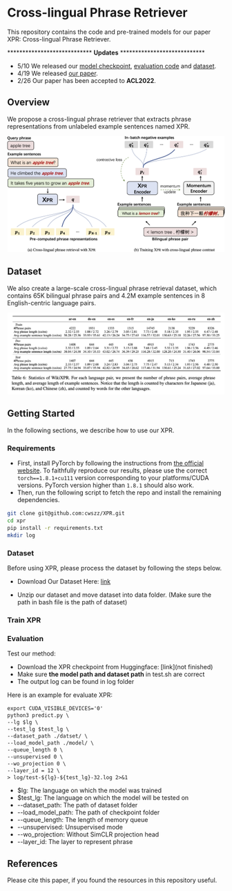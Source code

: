 # Cross-lingual Phrase Retriever
This repository contains the code and pre-trained models for our paper XPR: Cross-lingual Phrase Retriever.

**************************** **Updates** ****************************

- 5/10 We released our [model checkpoint](./model), [evaluation code](./predict.py) and [dataset](https://drive.google.com/file/d/1UEHqQhVj1V4mwKqs5iNdOxvRKurLUfoF/view?usp=sharing).
- 4/19 We released [our paper](https://arxiv.org/abs/2204.08887). 
- 2/26 Our paper has been accepted to **ACL2022**.

## Overview

We propose a cross-lingual phrase retriever that extracts phrase representations from unlabeled example sentences named XPR.

![](figure/overview_xpr.png)

## Dataset

We also create a large-scale cross-lingual phrase retrieval dataset, which contains 65K bilingual phrase pairs and 4.2M example sentences in 8 English-centric language pairs.

![](figure/dataset.png)
## Getting Started
In the following sections, we describe how to use our XPR.
### Requirements
- First, install PyTorch by following the instructions from [the official website](https://pytorch.org). To faithfully reproduce our results, please use the correct `torch==1.8.1+cu111` version corresponding to your platforms/CUDA versions. PyTorch version higher than `1.8.1` should also work. 
- Then, run the following script to fetch the repo and install the remaining dependencies.
```bash
git clone git@github.com:cwszz/XPR.git
cd xpr
pip install -r requirements.txt
mkdir log
```
### Dataset

Before using XPR, please process the dataset by following the steps below.

- Download Our Dataset Here: [link](https://drive.google.com/file/d/1UEHqQhVj1V4mwKqs5iNdOxvRKurLUfoF/view?usp=sharing)

- Unzip our dataset and move dataset into data folder. (Make sure the path in bash file is the path of dataset)
### Train XPR
<!-- Download XLMR checkpoint from Huggingface page: [link](https://huggingface.co/xlm-roberta-base). -->

### Evaluation


Test our method:
- Download the XPR checkpoint from Huggingface:
[link](not finished)
- Make sure **the model path and dataset path** in test.sh are correct
- The output log can be found in log folder 

Here is an example for evaluate XPR:
```
export CUDA_VISIBLE_DEVICES='0'
python3 predict.py \
--lg $lg \
--test_lg $test_lg \
--dataset_path ./datset/ \
--load_model_path ./model/ \
--queue_length 0 \
--unsupervised 0 \
--wo_projection 0 \
--layer_id = 12 \
> log/test-${lg}-${test_lg}-32.log 2>&1
```

- $lg: The language on which the model was trained
- $test_lg: The language on which the model will be tested on
- --dataset_path: The path of dataset folder
- --load_model_path: The path of checkpoint folder
- --queue_length: The length of memory queue
- --unsupervised: Unsupervised mode
- --wo_projection: Without SimCLR projection head
- --layer_id: The layer to represent phrase


## References
Please cite this paper, if you found the resources in this repository useful.
<!-- Train our method:

```
CUDA_VISIBLE_DEVICES=0,1 python3 -m torch.distributed.launch  --nproc_per_node=2 \
--master_port 29501 trainMoCo.py --output_log_dir log_output --seed 42 \
--T_para 0.06 --simclr 0 --quene_length 0  --all_sentence_num 32 --train_sample_num 4 \
--dev_sample_num 32 --dev_only_q_encoder 1 --lg 'fr'
``` -->


<!-- ```
CUDA_VISIBLE_DEVICES=0 python3 -m torch.distributed.launch --nproc_per_node=1 --master_port 29501 predict.py  --lg 'fr' --sn '32' --test_lg 'fr' \
--output_log_dir 'test_result' --simclr 0 --quene_length 0 --T_para 0.06 --seed 42 --test_dev 0 --unsupervised 0 --wolinear 0
``` -->



<!-- ## Results:

### Unsupervised Setting

|Model|ar-en|de-en|en-es|en-fr|en-ja|en-ko|en-ru|en-zh|avg|
|:--:|:--:|:--:|:--:|:--:|:--:|:--:|:--:|:--:|:--:|
|CLWE|2.74|0.78|0.00|1.02|0.34|0.28|1.32|0.12|0.83|
|CLSE|9.70|19.10|29.21|20.89|4.83|11.50|16.98|8.76|15.12|
|XPR|**14.71**|**28.96**|**42.25**|**39.38**|**7.34**|**15.22**|**24.24**|**11.26**|**22.92**|


### Supervised Setting

|Model|ar-en|de-en|en-es|en-fr|en-ja|en-ko|en-ru|en-zh|avg|
|:--:|:--:|:--:|:--:|:--:|:--:|:--:|:--:|:--:|:--:|
|CLWE|56.14|33.62|63.71|51.26|31.62|50.14|38.67|30.02|44.40|
|CLSE|20.58|18.79|36.06|26.60|16.73|24.58|21.32|17.69|22.79|
|XPR|**88.63**|**81.44**|**84.53**|**80.18**|**87.32**|**80.83**|**91.00**|**77.62**|**83.94**|

### Zero-shot  (ZH) Setting

|Model|ar-en|de-en|en-es|en-fr|en-ja|en-ko|en-ru|en-zh|avg|
|:--:|:--:|:--:|:--:|:--:|:--:|:--:|:--:|:--:|:--:|
|CLWE|0.04|0.32|0.22|0.23|0.00|2.24|0.09|30.02|4.15|
|CLSE|6.18|10.25|16.07|10.39|6.73|9.75|8.35|17.69|10.68|
|XPR|**74.12**|**73.60**|**82.54**|**77.36**|**73.04**|**78.52**|**79.10**|**77.62**|**76.99**|

### Multi-lingual supervised Setting

|Model|ar-en|de-en|en-es|en-fr|en-ja|en-ko|en-ru|en-zh|avg|
|:--:|:--:|:--:|:--:|:--:|:--:|:--:|:--:|:--:|:--:|
|CLWE|12.33|1.87|6.63|3.77|18.46|4.00|9.84|11.19|8.51|
|CLSE|11.98|19.64|29.44|21.58|11.91|14.73|18.01|14.50|17.72|
|XPR|**91.90**|**82.76**|**90.79**|**85.16**|**90.16**|**88.22**|**93.09**|**86.47**|**88.57**| -->
